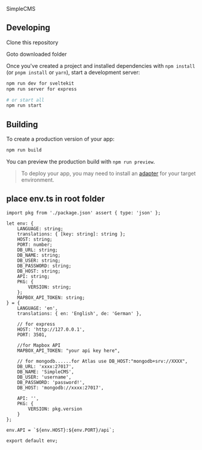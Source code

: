 SimpleCMS

## Developing

Clone this repository

Goto downloaded folder

Once you've created a project and installed dependencies with `npm install` (or `pnpm install` or `yarn`), start a development server:

```bash
npm run dev for sveltekit
npm run server for express

# or start all
npm run start
```

## Building

To create a production version of your app:

```bash
npm run build
```

You can preview the production build with `npm run preview`.

> To deploy your app, you may need to install an [adapter](https://kit.svelte.dev/docs/adapters) for your target environment.

## place env.ts in root folder

```
import pkg from './package.json' assert { type: 'json' };

let env: {
	LANGUAGE: string;
	translations: { [key: string]: string };
	HOST: string;
	PORT: number;
	DB_URL: string;
	DB_NAME: string;
	DB_USER: string;
	DB_PASSWORD: string;
	DB_HOST: string;
	API: string;
	PKG: {
		VERSION: string;
	};
	MAPBOX_API_TOKEN: string;
} = {
	LANGUAGE: 'en',
	translations: { en: 'English', de: 'German' },

	// for express
	HOST: 'http://127.0.0.1',
	PORT: 3501,

	//for Mapbox API
	MAPBOX_API_TOKEN: "your api key here",

	// for mongodb......for Atlas use DB_HOST:"mongodb+srv://XXXX",
	DB_URL: 'xxxx:27017',
	DB_NAME: 'SimpleCMS',
	DB_USER: 'username',
	DB_PASSWORD: 'password!',
	DB_HOST: 'mongodb://xxxx:27017',

	API: '',
	PKG: {
		VERSION: pkg.version
	}
};

env.API = `${env.HOST}:${env.PORT}/api`;

export default env;

```

